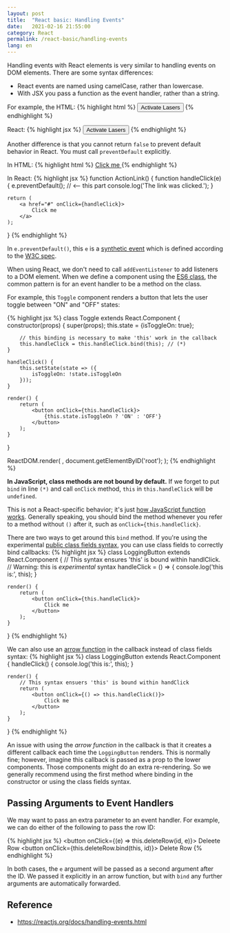 ```yaml
---
layout: post
title:  "React basic: Handling Events"
date:   2021-02-16 21:55:00
category: React
permalink: /react-basic/handling-events
lang: en
---
```


Handling events with React elements is very similar to handling events on DOM elements. There are some syntax differences:

- React events are named using camelCase, rather than lowercase.
- With JSX you pass a function as the event handler, rather than a string.

For example, the HTML:
{% highlight html %}
<button onclick="activateLasers()">
    Activate Lasers
</button>
{% endhighlight %}

React:
{% highlight jsx %}
<button onClick={activateLasers}>
    Activate Lasers
</button>
{% endhighlight %}

Another difference is that you cannot return `false` to prevent default behavior in React. You must call `preventDefault` explicitly.

In HTML:
{% highlight html %}
<a href="#" onclick="console.log('The link was clicked.'); return false">
    Click me
</a>
{% endhighlight %}

In React:
{% highlight jsx %}
function ActionLink() {
    function handleClick(e) {
        e.preventDefault(); // <-- this part
        console.log('The link was clicked.');
    }

    return (
        <a href="#" onClick={handleClick}>
            Click me
        </a>
    );
}
{% endhighlight %}

In `e.preventDefault()`, this `e` is a [synthetic event](https://reactjs.org/docs/events.html) which is defined according to the [W3C spec](https://www.w3.org/TR/DOM-Level-3-Events/).  

When using React, we don't need to call `addEventListener` to add listeners to a DOM element. When we define a component using the [ES6 class](https://developer.mozilla.org/en-US/docs/Web/JavaScript/Reference/Classes), the common pattern is for an event handler to be a method on the class. 

For example, this `Toggle` component renders a button that lets the user toggle between "ON" and "OFF" states:

{% highlight jsx %}
class Toggle extends React.Component {
    constructor(props) {
        super(props);
        this.state = {isToggleOn: true};
        
        // this binding is necessary to make 'this' work in the callback
        this.handleClick = this.handleClick.bind(this); // (*)
    }

    handleClick() {
        this.setState(state => ({
            isToggleOn: !state.isToggleOn
        }));
    }

    render() {
        return (
            <button onClick={this.handleClick}>
                {this.state.isToggleOn ? 'ON' : 'OFF'}
            </button>
        );
    }
}

ReactDOM.render(
    <Toggle />,
    document.getElementByID('root');
);
{% endhighlight %}

**In JavaScript, class methods are not bound by default.** If we forget to put `bind` in line `(*)` and  call `onClick` method, `this` in `this.handleClick` will be `undefined`.

This is not a React-specific behavior; it's just [how JavaScript function works](https://www.smashingmagazine.com/2014/01/understanding-javascript-function-prototype-bind/). Generally speaking, you should bind the method whenever you refer to a method without `()` after it, such as `onClick={this.handleClick}`.

There are two ways to get around this `bind` method. If you're using the experimental [public class fields syntax](https://babeljs.io/docs/en/babel-plugin-proposal-class-properties), you can use class fields to correctly bind callbacks:
{% highlight jsx %}
class LoggingButton extends React.Component {
    // This syntax ensures 'this' is bound within handlClick.
    // Warning: this is *experimental* syntax
    handleClick = () => {
        console.log('this is:', this);
    }

    render() {
        return (
            <button onClick={this.handleClick}>
                Click me
            </button>
        );
    }
}
{% endhighlight %}

We can also use an [arrow function](https://developer.mozilla.org/en-US/docs/Web/JavaScript/Reference/Functions/Arrow_functions) in the callback instead of class fields syntax:
{% highlight jsx %}
class LoggingButton extends React.Component {
    handleClick() {
        console.log('this is:', this);
    }

    render() {
        // This syntax ensuers 'this' is bound within handClick
        return (
            <button onClick={() => this.handleClick()}>
                Click me
            </button>
        );
    }
}
{% endhighlight %}

An issue with using the *arrow function* in the callback is that it creates a different callback each time the `LoggingButton` renders. This is normally fine; however, imagine this callback is passed as a prop to the lower components. Those components might do an extra re-rendering. So we generally recommend using the first method where binding in the constructor or using the class fields syntax.

## Passing Arguments to Event Handlers
We may want to pass an extra parameter to an event handler. For example, we can do either of the following to pass the row ID:

{% highlight jsx %}
<button onClick={(e) => this.deleteRow(id, e)}> Deleete Row </button>
<button onClick={this.deleteRow.bind(this, id)}> Delete Row </button>
{% endhighlight %}

In both cases, the `e` argument will be passed as a second argument after the ID. We passed it explicitly in an arrow function, but with `bind` any further arguments are automatically forwarded.

## Reference
- https://reactjs.org/docs/handling-events.html
